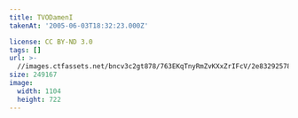 ```yaml
---
title: TVODamenI
takenAt: '2005-06-03T18:32:23.000Z'

license: CC BY-ND 3.0
tags: []
url: >-
  //images.ctfassets.net/bncv3c2gt878/763EKqTnyRmZvKXxZrIFcV/2e83292578f507d35e95ddcd67fa152d/tvodameni_4504430313_o
size: 249167
image:
  width: 1104
  height: 722
---
```

